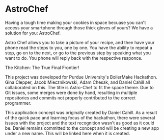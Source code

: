# AstroChef
Having a tough time making your cookies in space becuase you can't access your smartphone through those thick gloves of yours?
We have a solution for you: AstroChef.

Astro Chef allows you to take a picture of your recipe, and then have your phone read the steps to you, one by one. You have the ability to repeat a step, go on to the next, or go to the previous step by speaking what you want to do. You phone will reply back with the respective responce.

The Kitchen: The True Final Frontier!



This project was developed for Purdue University's BoilerMake Hackathon. Gina Clepper, Jacob Miecznikowski, Adam Chesak, and Daniel Cahill all collaborated on this. The title is Astro-Chef to  fit the space theme.
Due to Git issues, some merges were done by hand, resulting in multiple repositories and commits not properly contributed to the correct programmer.





This application concept was originally created by Daniel Cahill. 
As a result of the quick pace and learning focus of the hackathon, there were several issues with the project and the text recognition wasn't as good as it could be. Daniel remains committed to the concept and will be creating a new app under a new name. This will be linked here when it is created.
